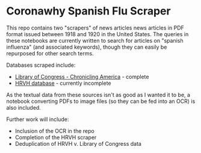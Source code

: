 # Coronawhy Spanish Flu Scraper
This repo contains two "scrapers" of news articles news articles in PDF format issued between 1918 and 1920 in the United States.  The queries in these notebooks are currently written to search for articles on "spanish influenza" (and associated keywords), though they can easily be repurposed for other search terms.

Databases scraped include:
* [Library of Congress - Chronicling America](https://chroniclingamerica.loc.gov/) - complete
* [HRVH database](https://news.hrvh.org/veridian/?a=q&e=-------en-20--1--txt-txIN-------) - currently incomplete

As the textual data from these sources isn't as good as I wanted it to be, a notebook converting PDFs to image files (so they can be fed into an OCR) is also included.

Further work will include:
- Inclusion of the OCR in the repo
- Completion of the HRVH scraper 
- Deduplication of HRVH v. Library of Congress data
